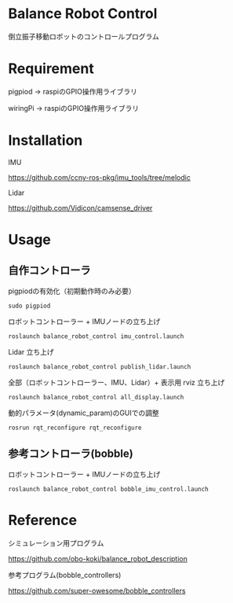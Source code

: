 # Balance Robot Control
倒立振子移動ロボットのコントロールプログラム

# Requirement
pigpiod -> raspiのGPIO操作用ライブラリ

wiringPi -> raspiのGPIO操作用ライブラリ
# Installation
IMU

https://github.com/ccny-ros-pkg/imu_tools/tree/melodic

Lidar

https://github.com/Vidicon/camsense_driver
# Usage
## 自作コントローラ
pigpiodの有効化（初期動作時のみ必要）

```
sudo pigpiod
```
ロボットコントローラー + IMUノードの立ち上げ
```
roslaunch balance_robot_control imu_control.launch
```
Lidar 立ち上げ
```
roslaunch balance_robot_control publish_lidar.launch
```
全部（ロボットコントローラー、IMU、Lidar）+ 表示用 rviz 立ち上げ
```
roslaunch balance_robot_control all_display.launch
```
動的パラメータ(dynamic_param)のGUIでの調整
```
rosrun rqt_reconfigure rqt_reconfigure
```

## 参考コントローラ(bobble)
ロボットコントローラー + IMUノードの立ち上げ
```
roslaunch balance_robot_control bobble_imu_control.launch
```

# Reference
シミュレーション用プログラム

https://github.com/obo-koki/balance_robot_description

参考プログラム(bobble_controllers)

https://github.com/super-owesome/bobble_controllers